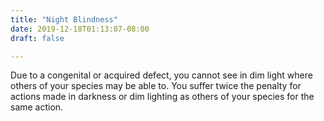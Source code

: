 ```yaml
---
title: "Night Blindness"
date: 2019-12-18T01:13:07-08:00
draft: false

---
```


Due to a congenital or acquired defect, you cannot see in dim light where others of your species may be able to. You suffer twice the penalty for actions made in darkness or dim lighting as others of your species for the same action.